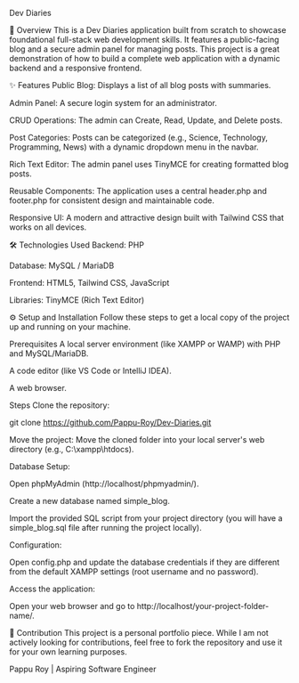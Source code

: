 Dev Diaries

🚀 Overview
This is a Dev Diaries application built from scratch to showcase foundational full-stack web development skills. It features a public-facing blog and a secure admin panel for managing posts. This project is a great demonstration of how to build a complete web application with a dynamic backend and a responsive frontend.

✨ Features
Public Blog: Displays a list of all blog posts with summaries.

Admin Panel: A secure login system for an administrator.

CRUD Operations: The admin can Create, Read, Update, and Delete posts.

Post Categories: Posts can be categorized (e.g., Science, Technology, Programming, News) with a dynamic dropdown menu in the navbar.

Rich Text Editor: The admin panel uses TinyMCE for creating formatted blog posts.

Reusable Components: The application uses a central header.php and footer.php for consistent design and maintainable code.

Responsive UI: A modern and attractive design built with Tailwind CSS that works on all devices.

🛠️ Technologies Used
Backend: PHP

Database: MySQL / MariaDB

Frontend: HTML5, Tailwind CSS, JavaScript

Libraries: TinyMCE (Rich Text Editor)

⚙️ Setup and Installation
Follow these steps to get a local copy of the project up and running on your machine.

Prerequisites
A local server environment (like XAMPP or WAMP) with PHP and MySQL/MariaDB.

A code editor (like VS Code or IntelliJ IDEA).

A web browser.

Steps
Clone the repository:

git clone https://github.com/Pappu-Roy/Dev-Diaries.git

Move the project:
Move the cloned folder into your local server's web directory (e.g., C:\xampp\htdocs\).

Database Setup:

Open phpMyAdmin (http://localhost/phpmyadmin/).

Create a new database named simple_blog.

Import the provided SQL script from your project directory (you will have a simple_blog.sql file after running the project locally).

Configuration:

Open config.php and update the database credentials if they are different from the default XAMPP settings (root username and no password).

Access the application:

Open your web browser and go to http://localhost/your-project-folder-name/.

🤝 Contribution
This project is a personal portfolio piece. While I am not actively looking for contributions, feel free to fork the repository and use it for your own learning purposes.

Pappu Roy | Aspiring Software Engineer